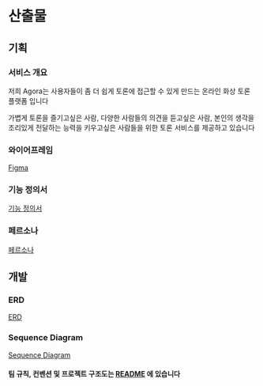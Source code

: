 # 산출물

## 기획

### 서비스 개요

저희 Agora는 사용자들이 좀 더 쉽게 토론에 접근할 수 있게 만드는 온라인 화상 토론 플랫폼 입니다

가볍게 토론을 즐기고싶은 사람, 다양한 사람들의 의견을 듣고싶은 사람, 본인의 생각을 조리있게 전달하는 능력을 키우고싶은 사람들을 위한 토론 서비스를 제공하고 있습니다

### 와이어프레임

[Figma](https://www.figma.com/file/pUUBQU3YF4kvWhXC4fFMbE/Untitled?node-id=0%3A1&t=pIpXLHhTjuee7R0R-1)

### 기능 정의서

[기능 정의서](https://lab.ssafy.com/s08-webmobile1-sub1/S08P11A705/-/blob/master/docs/spec/%EA%B8%B0%EB%8A%A5%EB%AA%85%EC%84%B8%EC%84%9C.md)

### 페르소나

[페르소나](https://lab.ssafy.com/s08-webmobile1-sub1/S08P11A705/-/blob/master/docs/persona/persona.md)

## 개발

### ERD

[ERD](https://lab.ssafy.com/s08-webmobile1-sub1/S08P11A705/-/blob/master/docs/erd/Agora_erd.png)

### Sequence Diagram

[Sequence Diagram](https://lab.ssafy.com/s08-webmobile1-sub1/S08P11A705/-/blob/master/docs/sequence_diagram/%EC%8B%9C%ED%80%80%EC%8A%A4%EB%8B%A4%EC%9D%B4%EC%96%B4%EA%B7%B8%EB%9E%A8.md)

#### 팀 규칙, 컨벤션 및 프로젝트 구조도는 [README](https://lab.ssafy.com/s08-webmobile1-sub1/S08P11A705/-/tree/master/) 에 있습니다
